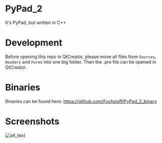 # PyPad_2
It's PyPad, but written in C++

# Development
Before opening this repo in QtCreator, please move all files from `Sources`, `Headers` and `Forms` into one big folder.
Then the .pro file can be opened in QtCreator.

# Binaries
Binaries can be found here: https://github.com/Fuchsiaff/PyPad_2_binary

# Screenshots

![alt_text](https://raw.githubusercontent.com/Fuchsiaff/as/master/picture1.PNG)
